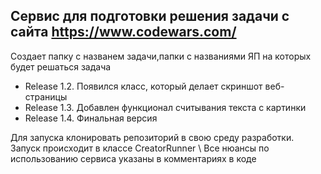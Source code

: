 ## Сервис для подготовки решения задачи с сайта https://www.codewars.com/
Создает папку с названем задачи,папки с названиями ЯП на которых будет решаться задача
- Release 1.2. Появился класс, который делает скриншот веб-страницы
- Release 1.3. Добавлен функционал считывания текста с картинки
- Release 1.4. Финальная версия

Для запуска клонировать репозиторий в свою среду разработки. Запуск происходит в классе CreatorRunner \\ 
Все нюансы по использованию сервиса указаны в комментариях в коде
